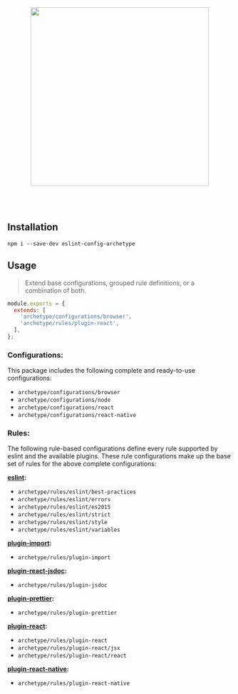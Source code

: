 <div align="center">
  <a href="https://eslint.org/">
    <img src="https://i.ibb.co/RjPhNgF/eslint-config-archetype.png" width="400" />
  </a>
</div>

<br />
<br />
<br />

## Installation

```
npm i --save-dev eslint-config-archetype
```

## Usage

> Extend base configurations, grouped rule definitions, or a combination of both.

```js
module.exports = {
  extends: [
    'archetype/configurations/browser',
    'archetype/rules/plugin-react',
  ],
};
```

### Configurations:
This package includes the following complete and ready-to-use configurations:

- `archetype/configurations/browser`
- `archetype/configurations/node`
- `archetype/configurations/react`
- `archetype/configurations/react-native`

### Rules:
The following rule-based configurations define every rule supported by eslint and the available plugins. These rule configurations make up the base set of rules for the above complete configurations:

**[eslint](https://eslint.org/docs/rules/):**
- `archetype/rules/eslint/best-practices`
- `archetype/rules/eslint/errors`
- `archetype/rules/eslint/es2015`
- `archetype/rules/eslint/strict`
- `archetype/rules/eslint/style`
- `archetype/rules/eslint/variables`

**[plugin-import](https://www.npmjs.com/package/eslint-plugin-import):**
- `archetype/rules/plugin-import`

**[plugin-react-jsdoc](https://www.npmjs.com/package/eslint-plugin-jsdoc):**
- `archetype/rules/plugin-jsdoc`

**[plugin-prettier](https://www.npmjs.com/package/eslint-plugin-prettier):**
- `archetype/rules/plugin-prettier`

**[plugin-react](https://github.com/yannickcr/eslint-plugin-react):**
- `archetype/rules/plugin-react`
- `archetype/rules/plugin-react/jsx`
- `archetype/rules/plugin-react/react`

**[plugin-react-native](https://www.npmjs.com/package/eslint-plugin-react-native):**
- `archetype/rules/plugin-react-native`
